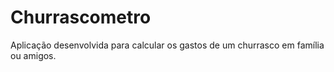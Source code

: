 # Churrascometro

Aplicação desenvolvida para calcular os gastos de um churrasco em família ou amigos.
